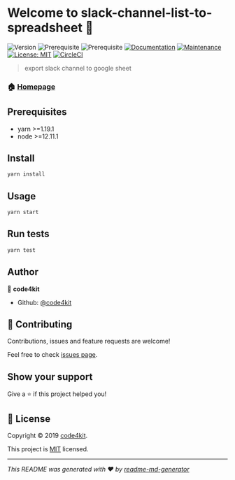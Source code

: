 # Welcome to slack-channel-list-to-spreadsheet 👋
![Version](https://img.shields.io/badge/version-1.0.1-blue.svg?cacheSeconds=2592000)
![Prerequisite](https://img.shields.io/badge/yarn-%3E%3D1.19.1-blue.svg)
![Prerequisite](https://img.shields.io/badge/node-%3E%3D12.11.1-blue.svg)
[![Documentation](https://img.shields.io/badge/documentation-yes-brightgreen.svg)](https://github.com/code4kit/slack-channel-list-to-spreadsheet/blob/master/DOCUMENT.md)
[![Maintenance](https://img.shields.io/badge/Maintained%3F-yes-green.svg)](https://github.com/code4kit/slack-channel-list-to-spreadsheet/graphs/commit-activity)
[![License: MIT](https://img.shields.io/github/license/code4kit/slack-channel-list-to-spreadsheet)](https://github.com/code4kit/slack-channel-list-to-spreadsheet/blob/master/LICENSE)
[![CircleCI](https://circleci.com/gh/code4kit/slack-channel-list-to-spreadsheet.svg?style=svg)](https://circleci.com/gh/code4kit/slack-channel-list-to-spreadsheet)

> export slack channel to google sheet

### 🏠 [Homepage](https://github.com/code4kit/slack-channel-list-to-spreadsheet#readme)

## Prerequisites

- yarn >=1.19.1
- node >=12.11.1

## Install

```sh
yarn install
```

## Usage

```sh
yarn start
```

## Run tests

```sh
yarn test
```

## Author

👤 **code4kit**

* Github: [@code4kit](https://github.com/code4kit)

## 🤝 Contributing

Contributions, issues and feature requests are welcome!

Feel free to check [issues page](https://github.com/code4kit/slack-channel-list-to-spreadsheet/issues).

## Show your support

Give a ⭐️ if this project helped you!


## 📝 License

Copyright © 2019 [code4kit](https://github.com/code4kit).

This project is [MIT](https://github.com/code4kit/slack-channel-list-to-spreadsheet/blob/master/LICENSE) licensed.

***
_This README was generated with ❤️ by [readme-md-generator](https://github.com/kefranabg/readme-md-generator)_
